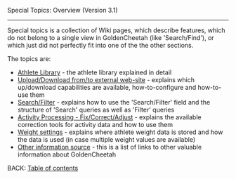 Special Topics: Overview (Version 3.1)
***

Special topics is a collection of Wiki pages, which describe features, which do not belong to a single view in GoldenCheetah (like 'Search/Find'), or which just did not perfectly fit into one of the the other sections.

The topics are:

* [Athlete Library](https://github.com/GoldenCheetah/GoldenCheetah/wiki/UG_Special%20Topics_Setting%20the%20athlete%20library) - the athlete library explained in detail
* [Upload/Download from/to external web-site](https://github.com/GoldenCheetah/GoldenCheetah/wiki/UG_Special-Topics_Upload_Download-to_from-external-web-sites) - explains which up/download capabilities are available, how-to-configure and how-to-use them
* [Search/Filter](https://github.com/GoldenCheetah/GoldenCheetah/wiki/UG_Special-Topics_SearchFilter) - explains how to use the 'Search/Filter' field and the structure of 'Search' queries as well as 'Filter' queries
* [Activity Processing - Fix/Correct/Adjust](https://github.com/GoldenCheetah/GoldenCheetah/wiki/UG_Special-Topics_Activity-Processing) - explains the available correction tools for activity data and how to use them
* [Weight settings](https://github.com/GoldenCheetah/GoldenCheetah/wiki/UG_Special-Topics_Weight-settings) - explains where athlete weight data is stored and how the data is used (in case multiple weight values are available)
* [Other information source](https://github.com/GoldenCheetah/GoldenCheetah/wiki/UG_Special%20Topics_Other%20information) - this is a list of links to other valuable information about GoldenCheetah

BACK: [Table of contents](https://github.com/GoldenCheetah/GoldenCheetah/wiki/UG_Main-Page_Table-of-contents)



